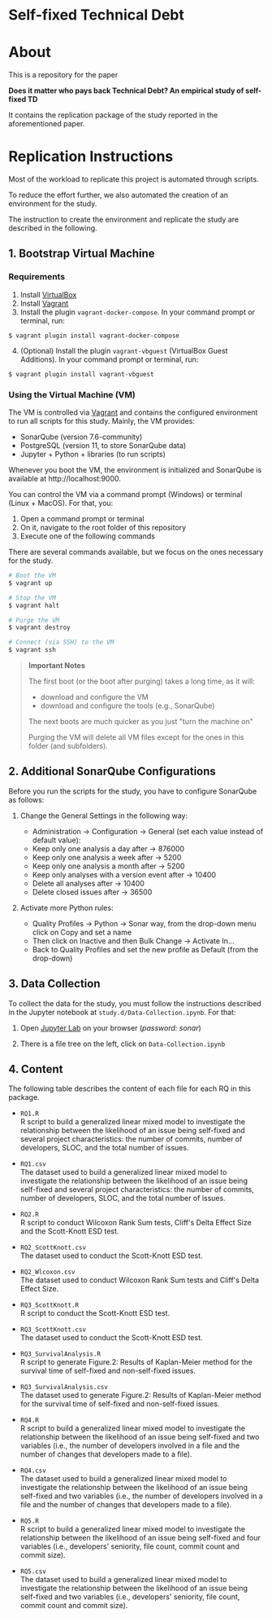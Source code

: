 # Self-fixed Technical Debt
# About

This is a repository for the paper 

**Does it matter who pays back Technical Debt? An empirical study of self-fixed TD**

It contains the replication package of the study reported in the aforementioned paper.

# Replication Instructions

Most of the workload to replicate this project is automated through scripts. 

To reduce the effort further, we also automated the creation of an environment for the study.

The instruction to create the environment and replicate the study are described in the following. 

## 1. Bootstrap Virtual Machine

### Requirements

1. Install [VirtualBox](https://www.virtualbox.org/wiki/Downloads)
2. Install [Vagrant](https://www.vagrantup.com/downloads.html)
3. Install the plugin `vagrant-docker-compose`. In your command prompt or terminal, run:
```shell
$ vagrant plugin install vagrant-docker-compose 
```
4. (Optional) Install the plugin `vagrant-vbguest` (VirtualBox Guest Additions). In your command prompt or terminal, run:
```shell
$ vagrant plugin install vagrant-vbguest 
```

### Using the Virtual Machine (VM)

The VM is controlled via [Vagrant](https://www.vagrantup.com/downloads.html) and contains the configured environment to run all scripts for this study. Mainly, the VM provides:
- SonarQube (version 7.6-community)
- PostgreSQL (version 11, to store SonarQube data)
- Jupyter + Python + libraries (to run scripts)

Whenever you boot the VM, the environment is initialized and SonarQube is available at http://localhost:9000.

You can control the VM via a command prompt (Windows) or terminal (Linux + MacOS). For that, you:
1. Open a command prompt or terminal
2. On it, navigate to the root folder of this repository
3. Execute one of the following commands

There are several commands available, but we focus on the ones necessary for the study.

```bash
# Boot the VM
$ vagrant up
```

```bash
# Stop the VM
$ vagrant halt
```

```bash
# Purge the VM
$ vagrant destroy
```

```bash
# Connect (via SSH) to the VM
$ vagrant ssh
```

> **Important Notes** 
>
> The first boot (or the boot after purging) takes a long time, as it will:
> * download and configure the VM
> * download and configure the tools (e.g., SonarQube)
>
> The next boots are much quicker as you just "turn the machine on"
> 
> Purging the VM will delete all VM files except for the ones in this folder (and subfolders).


## 2. Additional SonarQube Configurations

Before you run the scripts for the study, you have to configure SonarQube as follows:

1. Change the General Settings in the following way:
    * Administration -> Configuration -> General (set each value instead of default value):
    - Keep only one analysis a day after -> 876000
    - Keep only one analysis a week after -> 5200
    - Keep only one analysis a month after -> 5200
    - Keep only analyses with a version event after -> 10400
    - Delete all analyses after -> 10400
    - Delete closed issues after -> 36500

2. Activate more Python rules:

    * Quality Profiles -> Python -> Sonar way, from the drop-down menu click on Copy and set a name
    * Then click on Inactive and then Bulk Change -> Activate In...
    * Back to  Quality Profiles and set the new profile as Default (from the drop-down)
    
## 3. Data Collection

To collect the data for the study, you must follow the instructions described in the Jupyter notebook at `study.d/Data-Collection.ipynb`. For that:

1. Open [Jupyter Lab](http://localhost:8888/lab) on your browser (*password: sonar*)

2. There is a file tree on the left, click on `Data-Collection.ipynb`

## 4. Content

The following table describes the content of each file for each RQ in this package.

- `RQ1.R`\
  R script to build a generalized linear mixed model to investigate the relationship between the likelihood of an issue being self-fixed and several project characteristics: the number of commits, number of developers, SLOC, and the total number of issues. 

- `RQ1.csv`\
  The dataset used to build a generalized linear mixed model to investigate the relationship between the likelihood of an issue being self-fixed and several project characteristics: the number of commits, number of developers, SLOC, and the total number of issues.

- `RQ2.R`\
  R script to conduct Wilcoxon Rank Sum tests, Cliff's Delta Effect Size and the Scott-Knott ESD test. 

- `RQ2_ScottKnott.csv`\
  The dataset used to conduct the Scott-Knott ESD test. 

- `RQ2_Wlcoxon.csv`\
  The dataset used to conduct Wilcoxon Rank Sum tests and Cliff's Delta Effect Size.

- `RQ3_ScottKnott.R`\
  R script to conduct the Scott-Knott ESD test. 
  
- `RQ3_ScottKnott.csv`\
  The dataset used to conduct the Scott-Knott ESD test.
  
- `RQ3_SurvivalAnalysis.R`\
  R script to generate Figure.2: Results of Kaplan-Meier method for the survival time of self-fixed and non-self-fixed issues.  

- `RQ3_SurvivalAnalysis.csv`\
  The dataset used to generate Figure.2: Results of Kaplan-Meier method for the survival time of self-fixed and non-self-fixed issues. 

- `RQ4.R`\
  R script to build a generalized linear mixed model to investigate the relationship between the likelihood of an issue being self-fixed and two variables (i.e., the number of developers involved in a file and the number of changes that developers made to a file).

- `RQ4.csv`\
  The dataset used to build a generalized linear mixed model to investigate the relationship between the likelihood of an issue being self-fixed and two variables (i.e., the number of developers involved in a file and the number of changes that developers made to a file).
  
- `RQ5.R`\
  R script to build a generalized linear mixed model to investigate the relationship between the likelihood of an issue being self-fixed and four variables (i.e., developers' seniority, file count, commit count and commit size).

- `RQ5.csv`\
  The dataset used to build a generalized linear mixed model to investigate the relationship between the likelihood of an issue being self-fixed and two variables (i.e., developers' seniority, file count, commit count and commit size).

